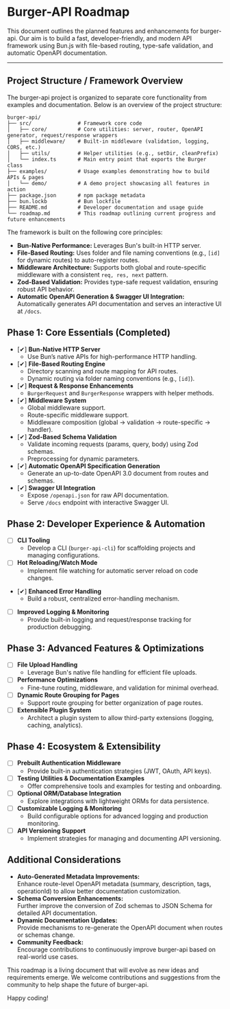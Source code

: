 # Burger-API Roadmap

This document outlines the planned features and enhancements for burger-api. Our aim is to build a fast, developer-friendly, and modern API framework using Bun.js with file-based routing, type-safe validation, and automatic OpenAPI documentation.

---

## Project Structure / Framework Overview

The burger-api project is organized to separate core functionality from examples and documentation. Below is an overview of the project structure:

```
burger-api/
├── src/               # Framework core code
│   ├── core/          # Core utilities: server, router, OpenAPI generator, request/response wrappers
│   ├── middleware/    # Built-in middleware (validation, logging, CORS, etc.)
│   ├── utils/         # Helper utilities (e.g., setDir, cleanPrefix)
│   └── index.ts       # Main entry point that exports the Burger class
├── examples/          # Usage examples demonstrating how to build APIs & pages
│   └── demo/          # A demo project showcasing all features in action
├── package.json       # npm package metadata
├── bun.lockb          # Bun lockfile
├── README.md          # Developer documentation and usage guide
└── roadmap.md         # This roadmap outlining current progress and future enhancements
```

The framework is built on the following core principles:

- **Bun-Native Performance:** Leverages Bun's built-in HTTP server.
- **File-Based Routing:** Uses folder and file naming conventions (e.g., `[id]` for dynamic routes) to auto-register routes.
- **Middleware Architecture:** Supports both global and route-specific middleware with a consistent `req, res, next` pattern.
- **Zod-Based Validation:** Provides type-safe request validation, ensuring robust API behavior.
- **Automatic OpenAPI Generation & Swagger UI Integration:** Automatically generates API documentation and serves an interactive UI at `/docs`.

## Phase 1: Core Essentials (Completed)

- [✔] **Bun-Native HTTP Server**
  - Use Bun’s native APIs for high-performance HTTP handling.
- [✔] **File-Based Routing Engine**
  - Directory scanning and route mapping for API routes.
  - Dynamic routing via folder naming conventions (e.g., `[id]`).
- [✔] **Request & Response Enhancements**
  - `BurgerRequest` and `BurgerResponse` wrappers with helper methods.
- [✔] **Middleware System**
  - Global middleware support.
  - Route-specific middleware support.
  - Middleware composition (global → validation → route-specific → handler).
- [✔] **Zod-Based Schema Validation**
  - Validate incoming requests (params, query, body) using Zod schemas.
  - Preprocessing for dynamic parameters.
- [✔] **Automatic OpenAPI Specification Generation**
  - Generate an up-to-date OpenAPI 3.0 document from routes and schemas.
- [✔] **Swagger UI Integration**
  - Expose `/openapi.json` for raw API documentation.
  - Serve `/docs` endpoint with interactive Swagger UI.

## Phase 2: Developer Experience & Automation

- [ ] **CLI Tooling**
  - Develop a CLI (`burger-api-cli`) for scaffolding projects and managing configurations.
- [ ] **Hot Reloading/Watch Mode**
  - Implement file watching for automatic server reload on code changes.
- [✔] **Enhanced Error Handling**
  - Build a robust, centralized error-handling mechanism.
- [ ] **Improved Logging & Monitoring**
  - Provide built-in logging and request/response tracking for production debugging.

## Phase 3: Advanced Features & Optimizations

- [ ] **File Upload Handling**
  - Leverage Bun's native file handling for efficient file uploads.
- [ ] **Performance Optimizations**
  - Fine-tune routing, middleware, and validation for minimal overhead.
- [ ] **Dynamic Route Grouping for Pages**
  - Support route grouping for better organization of page routes.
- [ ] **Extensible Plugin System**
  - Architect a plugin system to allow third-party extensions (logging, caching, analytics).

## Phase 4: Ecosystem & Extensibility

- [ ] **Prebuilt Authentication Middleware**
  - Provide built-in authentication strategies (JWT, OAuth, API keys).
- [ ] **Testing Utilities & Documentation Examples**
  - Offer comprehensive tools and examples for testing and onboarding.
- [ ] **Optional ORM/Database Integration**
  - Explore integrations with lightweight ORMs for data persistence.
- [ ] **Customizable Logging & Monitoring**
  - Build configurable options for advanced logging and production monitoring.
- [ ] **API Versioning Support**
  - Implement strategies for managing and documenting API versioning.

## Additional Considerations

- **Auto-Generated Metadata Improvements:**  
  Enhance route-level OpenAPI metadata (summary, description, tags, operationId) to allow better documentation customization.
- **Schema Conversion Enhancements:**  
  Further improve the conversion of Zod schemas to JSON Schema for detailed API documentation.
- **Dynamic Documentation Updates:**  
  Provide mechanisms to re-generate the OpenAPI document when routes or schemas change.
- **Community Feedback:**  
  Encourage contributions to continuously improve burger-api based on real-world use cases.

This roadmap is a living document that will evolve as new ideas and requirements emerge. We welcome contributions and suggestions from the community to help shape the future of burger-api.

Happy coding!
